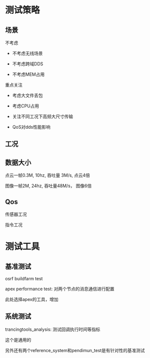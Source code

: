 # 测试策略

## 场景

不考虑

- 不考虑无线场景

- 不考虑跨域DDS

- 不考虑MEM占用

重点关注

- 考虑大文件丢包

- 考虑CPU占用

- 关注不同工况下高频大尺寸传输

- QoS对dds性能影响

## 工况

## 数据大小

点云一帧0.3M, 10hz, 吞吐量 3M/s,   点云4倍

图像一帧2M, 24hz, 吞吐量48M/s， 图像6倍

## Qos

传感器工况

指令工况

# 测试工具

## 基准测试

osrf buildfarm test

apex performance test: 对两个节点的消息通信进行配置

此处选择apex的工具，增加

## 系统测试

trancingtools_analysis: 测试回调执行时间等指标

这个是通用的

另外还有两个reference_system和pendimun_test是有针对性的基准测试

